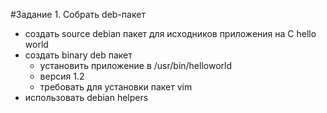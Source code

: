 #Задание 1. Собрать deb-пакет

* создать source debian пакет для исходников приложения на C hello world
* создать binary deb пакет
   * установить приложение в /usr/bin/helloworld
   * версия 1.2
   * требовать для установки пакет vim
* использовать debian helpers